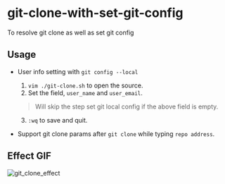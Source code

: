 # git-clone-with-set-git-config
To resolve git clone as well as set git config

## Usage

- User info setting with `git config --local`

  1. `vim ./git-clone.sh` to open the source.
  2. Set the field, `user_name` and `user_email`.
  > Will skip the step set git local config if the above field is empty.
  3. `:wq` to save and quit.

- Support git clone params after `git clone` while typing `repo address`.

## Effect GIF
![git_clone_effect](https://user-images.githubusercontent.com/32833804/118669471-59385a00-b828-11eb-8d65-671139b0eef9.gif)
